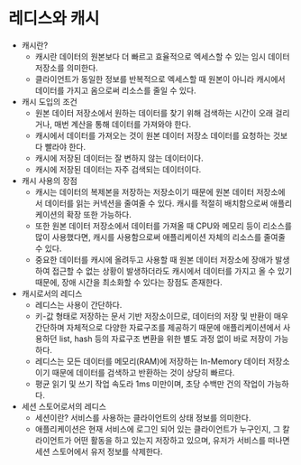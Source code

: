 # 레디스와 캐시
  - 캐시란?
    - 캐시란 데이터의 원본보다 더 빠르고 효율적으로 엑세스할 수 있는 임시 데이터 저장소를 의미한다.
    - 클라이언트가 동일한 정보를 반복적으로 엑세스할 때 원본이 아니라 캐시에서 데이터를 가지고 옴으로써 리소스를 줄일 수 있다.
  - 캐시 도입의 조건
    - 원본 데이터 저장소에서 원하는 데이터를 찾기 위해 검색하는 시간이 오래 걸리거나, 매번 계산을 통해 데이터를 가져와야 한다.
    - 캐시에서 데이터를 가져오는 것이 원본 데이터 저장소 데이터를 요청하는 것보다 빨라야 한다.
    - 캐시에 저장된 데이터는 잘 변하지 않는 데이터이다.
    - 캐시에 저장된 데이터는 자주 검색되는 데이터이다.
  - 캐시 사용의 장점
    - 캐시는 데이터의 복제본을 저장하는 저장소이기 때문에 원본 데이터 저장소에서 데이터를 읽는 커넥션을 줄여줄 수 있다. 캐시를 적절히 배치함으로써 애플리케이션의 확장 또한 가능하다.
    - 또한 원본 데이터 저장소에서 데이터를 가져올 때 CPU와 메모리 등이 리소스를 많이 사용했다면, 캐시를 사용함으로써 애플리케이션 자체의 리소스를 줄여줄 수 있다.
    - 중요한 데이터를 캐시에 올려두고 사용할 때 원본 데이터 저장소에 장애가 발생하여 접근할 수 없는 상황이 발생하더라도 캐시에서 데이터를 가지고 올 수 있기 때문에, 장애 시간을 최소화할 수 있다는 장점도 존재한다.
  - 캐시로서의 레디스
    - 레디스는 사용이 간단하다.
    - 키-값 형태로 저장하는 문서 기반 저장소이므로, 데이터의 저장 및 반환이 매우 간단하며 자체적으로 다양한 자료구조를 제공하기 때문에 애플리케이션에서 사용하던 list, hash 등의 자료구조 변환을 위한 별도 과정 없이 바로 저장이 가능하다.
    - 레디스는 모든 데이터를 메모리(RAM)에 저장하는 In-Memory 데이터 저장소이기 때문에 데이터를 검색하고 반환하는 것이 상당히 빠르다.
    - 평균 읽기 및 쓰기 작업 속도라 1ms 미만이며, 초당 수백만 건의 작업이 가능하다.
  - 세션 스토어로서의 레디스
    - 세션이란? 서비스를 사용하는 클라이언트의 상태 정보를 의미한다.
    - 애플리케이션은 현재 서비스에 로그인 되어 있는 클라이언트가 누구인지, 그 칼라이언트가 어떤 활동을 하고 있는지 저장하고 있으며, 유저가 서비스를 떠나면 세션 스토어에서 유저 정보를 삭제한다.

